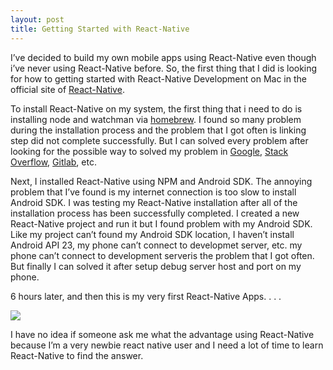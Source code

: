 ```yaml
---
layout: post
title: Getting Started with React-Native
---
```


I’ve decided to build my own mobile apps using React-Native even though i’ve never using React-Native before. So, the first thing that I did is looking for how to getting started with React-Native Development on Mac in the official site of <a href="https://facebook.github.io/react-native/">React-Native</a>.

To install React-Native on my system, the first thing that i need to do is installing node and watchman via <a href="https://brew.sh/">homebrew</a>. I found so many problem during the installation process and the problem that I got often is linking step did not complete successfully. But I can solved every problem after looking for the possible way to solved my problem in <a href="https://www.google.co.id/">Google</a>, <a href="http://stackoverflow.com/">Stack Overflow</a>, <a href="https://github.com/">Gitlab</a>, etc.


Next, I installed React-Native using NPM and Android SDK. The annoying problem that I’ve found is my internet connection is too slow to install Android SDK. I was testing my React-Native installation after all of the installation process has been successfully completed. I created a new React-Native project and run it but I found problem with my Android SDK. Like my project can’t found my Android SDK location, I haven’t install Android API 23, my phone can’t connect to developmet server, etc. my phone can’t connect to development serveris the problem that I got often. But finally I can solved it after setup debug server host and port on my phone.

6 hours later, and then this is my very first React-Native Apps. . . .

![](https://farm5.staticflickr.com/4160/33560443094_dc6bfdae9c_o_d.jpg)

I have no idea if someone ask me what the advantage using React-Native because I’m a very newbie react native user and I need a lot of time to learn React-Native to find the answer.

